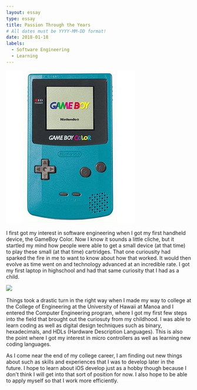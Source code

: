 ```yaml
---
layout: essay
type: essay
title: Passion Through the Years
# All dates must be YYYY-MM-DD format!
date: 2018-01-18
labels:
  - Software Engineering
  - Learning
---
```


<img class="ui tiny left circular floated image" src="../images/GBC_SYSTEM_TEAL.jpg">

I first got my interest in software engineering when I got my first handheld device, the GameBoy Color. Now I know it sounds a little cliche, but it startled my mind how people were able to get a small device (at that time) to play these small (at that time) cartridges. That one curiousity had sparked the fire in me to want to know about how that worked. It would then evolve as time went on and technology advanced at an incredible rate. I got my first laptop in highschool and had that same curiosity that I had as a child. 

<img class="ui tiny left circular floated image" src="../images/software-code.jpg">

Things took a drastic turn in the right way when I made my way to college at the College of Engineering at the University of Hawaii at Manoa and I entered the Computer Engineering program, where I got my first few steps into the field that brought out the curiosuty from my childhood. I was able to learn coding as well as digital design techniques such as binary, hexadecimals, and HDLs (Hardware Description Languages). This is also the point where I got my interest in micro controllers as well as learning new coding languages.

As I come near the end of my college career, I am finding out new things about such as skills and experiences that I was to develop later in the future. I hope to learn about iOS develop just as a hobby though because I don't think I will get into that sort of position for now. I also hope to be able to apply myself so that I work more efficiently. 

